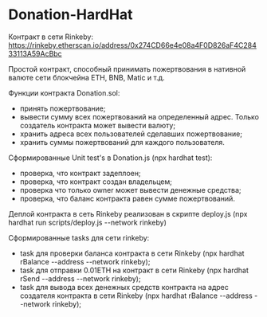 # Donation-HardHat

Контракт в сети Rinkeby: https://rinkeby.etherscan.io/address/0x274CD66e4e08a4F0D826aF4C28433113A59AcBbc

Простой контракт, способный принимать пожертвования в нативной валюте сети блокчейна ETH, BNB, Matic и т.д.

Функции контракта Donation.sol:
- принять пожертвование;
- вывести сумму всех пожертвований на определенный адрес. Только создатель контракта может вывести валюту;
- хранить адреса всех пользователей сделавших пожертвование;
- хранить суммы пожертвований для каждого пользователя.

Сформированные Unit test's в Donation.js (npx hardhat test):
- проверка, что контракт задеплоен;
- проверка, что контракт создан владельцем;
- проверка что только owner может вывести денежные средства;
- проверка, что баланс контракта равен сумме пожертвований.

Деплой контракта в сеть Rinkeby реализован в скрипте deploy.js (npx hardhat run scripts/deploy.js --network rinkeby)

Сформированные tasks для сети rinkeby:
- task для проверки баланса контракта в сети Rinkeby (npx hardhat rBalance --address <contract address> --network rinkeby);
- task для отправки 0.01ETH на контракт в сети Rinkeby (npx hardhat rSend --address <contract address> --network rinkeby); 
- task для вывода всех денежных средств контракта на адрес создателя контракта в сети Rinkeby (npx hardhat rBalance --address <contract address> --network rinkeby);  